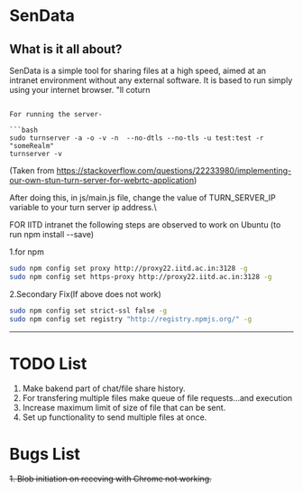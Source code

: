# SenData

## What is it all about?
SenData is a simple tool for sharing files at a high speed, aimed at an intranet environment without any external software. It is based to run simply using your internet browser. "ll coturn
```

For running the server-

```bash
sudo turnserver -a -o -v -n  --no-dtls --no-tls -u test:test -r "someRealm"
turnserver -v
```

(Taken from https://stackoverflow.com/questions/22233980/implementing-our-own-stun-turn-server-for-webrtc-application)

After doing this, in js/main.js file, change the value of TURN_SERVER_IP variable to your turn server ip address.\


FOR IITD intranet 
the following steps are observed to work on Ubuntu (to run npm install --save)

1.for npm

```bash
sudo npm config set proxy http://proxy22.iitd.ac.in:3128 -g
sudo npm config set https-proxy http://proxy22.iitd.ac.in:3128 -g
```

2.Secondary Fix(If above does not work)

```bash
sudo npm config set strict-ssl false -g
sudo npm config set registry "http://registry.npmjs.org/" -g
```


-------------------------------------------------------------------------------------------------------------------------------------------

# TODO List
1. Make bakend part of chat/file share history.
2. For transfering multiple files make queue of file requests...and execution 
3. Increase maximum limit of size of file that can be sent.
4. Set up functionality to send multiple files at once.

# Bugs List
~~1. Blob initiation on receving with Chrome not working.~~
